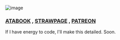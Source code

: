 
  ![image](https://github.com/user-attachments/assets/33580f5d-6e4c-4f01-9d39-2a43780f5a9b)
  ### [ATABOOK](https://reiifayrezuu.atabook.org/) , [STRAWPAGE](https://reiivrynnzu.straw.page/) , [PATREON](https://www.patreon.com/c/reii_vrynnwaffls/about)
If I have energy to code, I'll make this detailed. Soon.
